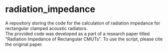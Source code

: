 # radiation_impedance
A repository storing the code for the calculation of radiation impedance for rectangular clamped acoustic radiators. <br>
The provided code was developed as a part of a research paper titled "Radiation Impedance of Rectangular CMUTs". To use the script, please cite the original paper. <br>
